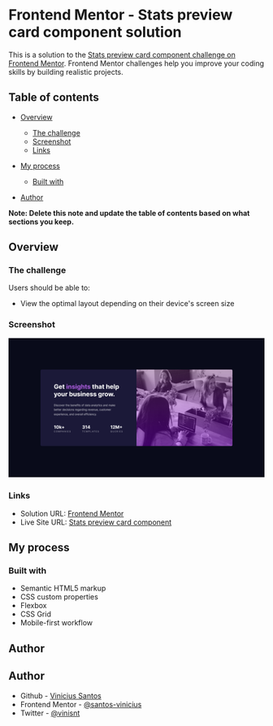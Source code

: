 # Frontend Mentor - Stats preview card component solution

This is a solution to the [Stats preview card component challenge on Frontend Mentor](https://www.frontendmentor.io/challenges/stats-preview-card-component-8JqbgoU62). Frontend Mentor challenges help you improve your coding skills by building realistic projects.

## Table of contents

- [Overview](#overview)
  - [The challenge](#the-challenge)
  - [Screenshot](#screenshot)
  - [Links](#links)
- [My process](#my-process)

  - [Built with](#built-with)

- [Author](#author)

**Note: Delete this note and update the table of contents based on what sections you keep.**

## Overview

### The challenge

Users should be able to:

- View the optimal layout depending on their device's screen size

### Screenshot

![](./screenshot.png)

### Links

- Solution URL: [Frontend Mentor](https://www.frontendmentor.io/solutions/stats-preview-card-pure-html-and-css-Twv19yFwL)
- Live Site URL: [Stats preview card component](https://fem-stats-preview-card-component-six.vercel.app/)

## My process

### Built with

- Semantic HTML5 markup
- CSS custom properties
- Flexbox
- CSS Grid
- Mobile-first workflow

## Author

## Author

- Github - [Vinicius Santos](https://github.com/santos-vinicius/)
- Frontend Mentor - [@santos-vinicius](https://www.frontendmentor.io/profile/santos-vinicius)
- Twitter - [@vinisnt](https://www.twitter.com/yourusername)

